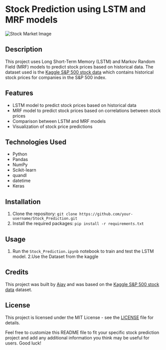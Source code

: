 

# Stock Prediction using LSTM and MRF models

![Stock Market Image](https://th.bing.com/th/id/OIP.Hq8gU2a41EKvYzfsZiB3HQHaE8?pid=ImgDet&rs=1)

## Description

This project uses Long Short-Term Memory (LSTM) and Markov Random Field (MRF) models to predict stock prices based on historical data. The dataset used is the [Kaggle S&P 500 stock data](https://www.kaggle.com/camnugent/sandp500) which contains historical stock prices for companies in the S&P 500 index.

## Features

- LSTM model to predict stock prices based on historical data
- MRF model to predict stock prices based on correlations between stock prices
- Comparison between LSTM and MRF models
- Visualization of stock price predictions

## Technologies Used

- Python
- Pandas
- NumPy
- Scikit-learn
- quandl
- datetime
- Keras

## Installation

1. Clone the repository: `git clone https://github.com/your-username/Stock_Prediction.git`
2. Install the required packages: `pip install -r requirements.txt`

## Usage

1. Run the `Stock_Prediction.ipynb` notebook to train and test the LSTM model.
2.Use the Dataset from the kaggle

## Credits

This project was built by [Ajay](https://github.com/Ajay2303) and was based on the [Kaggle S&P 500 stock data](https://www.kaggle.com/camnugent/sandp500) dataset.

## License

This project is licensed under the MIT License - see the [LICENSE](/LICENSE) file for details.

Feel free to customize this README file to fit your specific stock prediction project and add any additional information you think may be useful for users. Good luck!
